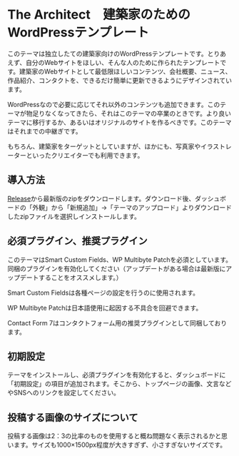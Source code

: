 # The Architect　建築家のためのWordPressテンプレート
このテーマは独立したての建築家向けのWordPressテンプレートです。とりあえず、自分のWebサイトをほしい、そんな人のために作られたテンプレートです。建築家のWebサイトとして最低限ほしいコンテンツ、会社概要、ニュース、作品紹介、コンタクトを、できるだけ簡単に更新できるようにデザインされています。

WordPressなので必要に応じてそれ以外のコンテンツも追加できます。このテーマが物足りなくなってきたら、それはこのテーマの卒業のときです。より良いテーマに移行するか、あるいはオリジナルのサイトを作るべきです。このテーマはそれまでの中継ぎです。

もちろん、建築家をターゲットとしていますが、ほかにも、写真家やイラストレーターといったクリエイターでも利用できます。

## 導入方法
[Release](https://github.com/zarigani-design-office/the-architect/releases)から最新版のzipをダウンロードします。ダウンロード後、ダッシュボードの「外観」から「新規追加」→「テーマのアップロード」よりダウンロードしたzipファイルを選択しインストールします。

## 必須プラグイン、推奨プラグイン
このテーマはSmart Custom Fields、WP Multibyte Patchを必須としています。同梱のプラグインを有効化してください（アップデートがある場合は最新版にアップデートすることをオススメします。）

Smart Custom Fieldsは各種ページの設定を行うのに使用されます。

WP Multibyte Patchは日本語使用に起因する不具合を回避できます。

Contact Form 7はコンタクトフォーム用の推奨プラグインとして同梱しております。

## 初期設定
テーマをインストールし、必須プラグインを有効化すると、ダッシュボードに「初期設定」の項目が追加されます。そこから、トップページの画像、文言などやSNSへのリンクを設定してください。

## 投稿する画像のサイズについて
投稿する画像は2：3の比率のものを使用すると概ね問題なく表示されるかと思います。サイズも1000×1500px程度が大きすぎず、小さすぎないサイズです。
